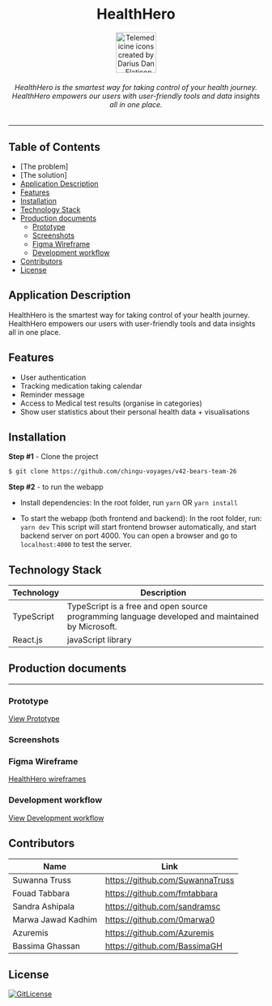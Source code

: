 <!-- Designed for Chinghu Voyage 42 02.2023 -->
<div align="center">  
  <h1>HealthHero</h1>

  <a href="#" title="production's landing page">
  <!-- <img
      height="80"
      width="80"
      alt="Telemedicine icons created by Darius Dan - Flaticon"
      src="https://cdn-icons-png.flaticon.com/512/6504/6504504.png"
    /> -->
    <img
      height="80"
      width="80"
      alt="Telemedicine icons created by Darius Dan - Flaticon"
      src="https://cdn-icons-png.flaticon.com/512/7228/7228392.png"
    />
  </a>

  <h6>HealthHero is the smartest way for taking control of your health journey. <br>
  HealthHero empowers our users with user-friendly tools and data insights all in one place.<h6>
</div>

<hr/>

## Table of Contents
- [The problem]
- [The solution]
- [Application Description](#application-description)
- [Features](#features)
- [Installation](#installation)
- [Technology Stack](#technology-stack)
- [Production documents](#production-documents)
  - [Prototype](#prototype)
  - [Screenshots](#screenshots)
  - [Figma Wireframe](#figma-wireframe)
  - [Development workflow](#development-workflow)
- [Contributors](#contributors)
- [License](#license)

## Application Description
HealthHero is the smartest way for taking control of your health journey. HealthHero empowers our users with user-friendly tools and data insights all in one place.

## Features
- User authentication
- Tracking medication taking calendar
- Reminder message
- Access to Medical test results (organise in categories)
- Show user statistics about their personal health data + visualisations
  
## Installation

**Step #1** - Clone the project

```bash
$ git clone https://github.com/chingu-voyages/v42-bears-team-26
```

**Step #2** - to run the webapp

- Install dependencies: 
  In the root folder, run `yarn` OR `yarn install`

- To start the webapp (both frontend and backend):
  In the root folder, run: `yarn dev`
  This script will start frontend browser automatically, and start backend server on port 4000. 
  You can open a browser and go to `localhost:4000` to test the server.
  
## Technology Stack

| Technology                                                    | Description                                                          |
| ------------------------------------------------------------- | -------------------------------------------------------------------- |
| TypeScript                                                      | TypeScript is a free and open source programming language developed and maintained by Microsoft. |
| React.js                                                      | javaScript library                                                   |

## Production documents
--------
### Prototype

[View Prototype](https://youtu.be/ThMiwnIkHTo)

### Screenshots

### Figma Wireframe
[HealthHero wireframes](https://www.figma.com/file/lcoe5JVhqRmCz9K0UGfzRH/HealthHero-Wireframes?node-id=41%3A224&t=j7kgEyplFCe2EFc0-0)

### Development workflow
[View Development workflow](/development-workflow.md)
## Contributors

| Name            | Link                                   |
| --------------- | -------------------------------------- |
| Suwanna Truss | https://github.com/SuwannaTruss |
| Fouad Tabbara | https://github.com/fmtabbara |
| Sandra Ashipala | https://github.com/sandramsc |
| Marwa Jawad Kadhim | https://github.com/0marwa0 |
| Azuremis | https://github.com/Azuremis |
| Bassima Ghassan |  https://github.com/BassimaGH |

## License

[![GitLicense](https://img.shields.io/badge/License-MIT-lime.svg)](https://github.com/chingu-voyages/v42-bears-team-26/blob/develop/LICENCE)
